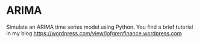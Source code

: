 # ARIMA
Simulate an ARIMA time series model using Python. You find a brief tutorial in my blog https://wordpress.com/view/lofgrenfinance.wordpress.com
